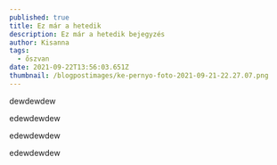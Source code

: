 ```yaml
---
published: true
title: Ez már a hetedik
description: Ez már a hetedik bejegyzés
author: Kisanna
tags:
  - őszvan
date: 2021-09-22T13:56:03.651Z
thumbnail: /blogpostimages/ke-pernyo-foto-2021-09-21-22.27.07.png
---
```

dewdewdew

edewdewdew

edewdewdew

edewdewdew